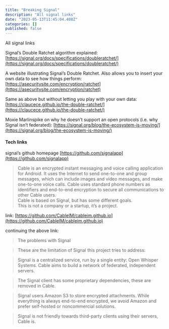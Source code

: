 ```yaml
---
title: "Breaking Signal"
description: "All signal links"
date: "2023-05-13T11:45:04.408Z"
categories: []
published: false
---
```


All signal links

Signal’s Double Ratchet algorithm explained: [https://signal.org/docs/specifications/doubleratchet/](https://signal.org/docs/specifications/doubleratchet/)

A website illustrating Signal’s Double Ratchet. Also allows you to insert your own data to see how things perform: [https://asecuritysite.com/encryption/ratchet](https://asecuritysite.com/encryption/ratchet)

Same as above but without letting you play with your own data: [https://claucece.github.io/the-double-ratchet/](https://claucece.github.io/the-double-ratchet/)

Moxie Marlinspike on why he doesn’t support an open protocols (i.e. why Signal isn’t federated): [https://signal.org/blog/the-ecosystem-is-moving/](https://signal.org/blog/the-ecosystem-is-moving/)

#### Tech links

signal’s github homepage [https://github.com/signalapp](https://github.com/signalapp)

> Cable is an encrypted instant messaging and voice calling application for Android. It uses the Internet to send one-to-one and group messages, which can include images and video messages, and make one-to-one voice calls. Cable uses standard phone numbers as identifiers and end-to-end encryption to secure all communications to other Cable users.  
> Cable is based on Signal, but has some different goals.  
> This is not a company or a startup, it’s a project.

link: [https://github.com/CableIM/cableim.github.io](https://github.com/CableIM/cableim.github.io)

continuing the above link:

> The problems with Signal

> These are the limitation of Signal this project tries to address:

> Signal is a centralized service, run by a single entity: Open Whisper Systems. Cable aims to build a network of federated, independent servers.

> The Signal client has some proprietary dependencies, these are removed in Cable.

> Signal users Amazon S3 to store encrypted attachments. While everything is always end-to-end encrypted, we avoid Amazon and prefer self-hosted or noncommercial solutions.

> Signal is not friendly towards third-party clients using their servers, Cable is.
